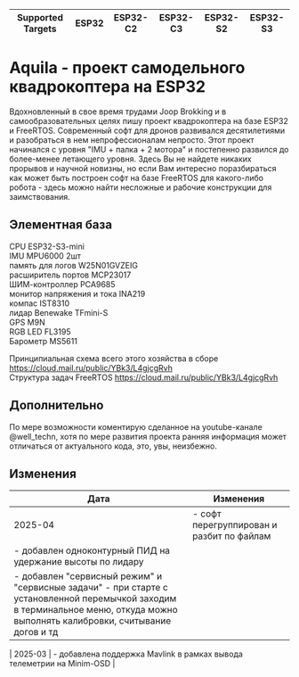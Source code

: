 | Supported Targets | ESP32 | ESP32-C2 | ESP32-C3 | ESP32-S2 | ESP32-S3 |
| ----------------- | ----- | -------- | -------- | -------- | -------- |

# Aquila - проект самодельного квадрокоптера на ESP32

Вдохновленный в свое время трудами Joop Brokking и в самообразовательных целях пишу проект квадрокоптера на базе ESP32 и FreeRTOS. Современный софт для дронов развивался десятилетиями и разобраться в нем непрофессионалам непросто. Этот проект начинался с уровня "IMU + палка + 2 мотора" и постепенно развился до более-менее летающего уровня. Здесь Вы не найдете никаких прорывов и научной новизны, но если Вам интересно поразбираться как может быть построен софт на базе FreeRTOS для какого-либо робота - здесь можно найти несложные и рабочие конструкции для заимствования.   


## Элементная база
CPU ESP32-S3-mini  
IMU MPU6000 2шт  
память для логов W25N01GVZEIG  
расширитель портов MCP23017  
ШИМ-контроллер PCA9685  
монитор напряжения и тока INA219  
компас IST8310  
лидар Benewake TFmini-S  
GPS M9N  
RGB LED FL3195  
Барометр MS5611  

Принципиальная схема всего этого хозяйства в сборе https://cloud.mail.ru/public/YBk3/L4gjcgRvh  
Структура задач FreeRTOS https://cloud.mail.ru/public/YBk3/L4gjcgRvh  


## Дополнительно
По мере возможности коментирую сделанное на youtube-канале @well_techn, хотя по мере развития проекта ранняя информация может отличаться от актуального кода, это, увы, неизбежно.

## Изменения

| Дата | Изменения |
| ---- | --------- |
| 2025-04 |  - софт перегруппирован и разбит по файлам|  
             - добавлен одноконтурный ПИД на удержание высоты по лидару | 
             - добавлен "сервисный режим" и "сервисные задачи" - при старте с установленной перемычкой заходим в терминальное меню, откуда можно выполнять калибровки, считывание догов и тд | 

| 2025-03 | - добавлена поддержка Mavlink в рамках вывода телеметрии на Minim-OSD |  


